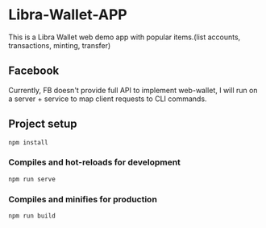 # Libra-Wallet-APP
This is a Libra Wallet web demo app with popular items.(list accounts, transactions, minting, transfer)

## Facebook 
Currently, FB doesn't provide full API to implement web-wallet, I will run on a server + service to map client requests to CLI commands.

## Project setup
```
npm install
```

### Compiles and hot-reloads for development
```
npm run serve
```

### Compiles and minifies for production
```
npm run build
```
